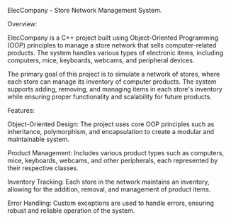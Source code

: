 ElecCompany - Store Network Management System. 

Overview:

ElecCompany is a C++ project built using Object-Oriented Programming (OOP) principles to manage a store network that sells computer-related products. The system handles various types of electronic items, including computers, mice, keyboards, webcams, and peripheral devices.

The primary goal of this project is to simulate a network of stores, where each store can manage its inventory of computer products. The system supports adding, removing, and managing items in each store's inventory while ensuring proper functionality and scalability for future products.

Features:

Object-Oriented Design: The project uses core OOP principles such as inheritance, polymorphism, and encapsulation to create a modular and maintainable system.

Product Management: Includes various product types such as computers, mice, keyboards, webcams, and other peripherals, each represented by their respective classes.

Inventory Tracking: Each store in the network maintains an inventory, allowing for the addition, removal, and management of product items.

Error Handling: Custom exceptions are used to handle errors, ensuring robust and reliable operation of the system.
